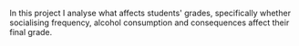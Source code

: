 In this project I analyse what affects students' grades, specifically whether socialising frequency, alcohol consumption and consequences affect their final grade. 
